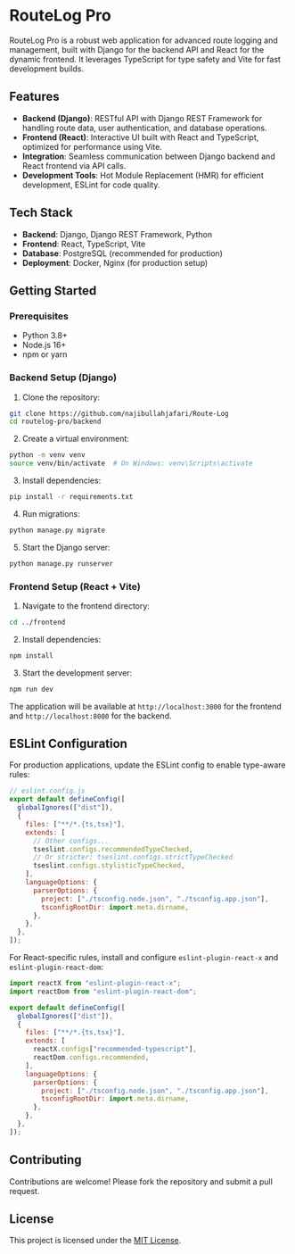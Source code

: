 # RouteLog Pro

RouteLog Pro is a robust web application for advanced route logging and management, built with Django for the backend API and React for the dynamic frontend. It leverages TypeScript for type safety and Vite for fast development builds.

## Features

- **Backend (Django)**: RESTful API with Django REST Framework for handling route data, user authentication, and database operations.
- **Frontend (React)**: Interactive UI built with React and TypeScript, optimized for performance using Vite.
- **Integration**: Seamless communication between Django backend and React frontend via API calls.
- **Development Tools**: Hot Module Replacement (HMR) for efficient development, ESLint for code quality.

## Tech Stack

- **Backend**: Django, Django REST Framework, Python
- **Frontend**: React, TypeScript, Vite
- **Database**: PostgreSQL (recommended for production)
- **Deployment**: Docker, Nginx (for production setup)

## Getting Started

### Prerequisites

- Python 3.8+
- Node.js 16+
- npm or yarn

### Backend Setup (Django)

1. Clone the repository:

```bash
git clone https://github.com/najibullahjafari/Route-Log
cd routelog-pro/backend
```

2. Create a virtual environment:

```bash
python -m venv venv
source venv/bin/activate  # On Windows: venv\Scripts\activate
```

3. Install dependencies:

```bash
pip install -r requirements.txt
```

4. Run migrations:

```bash
python manage.py migrate
```

5. Start the Django server:

```bash
python manage.py runserver
```

### Frontend Setup (React + Vite)

1. Navigate to the frontend directory:

```bash
cd ../frontend
```

2. Install dependencies:

```bash
npm install
```

3. Start the development server:

```bash
npm run dev
```

The application will be available at `http://localhost:3000` for the frontend and `http://localhost:8000` for the backend.

## ESLint Configuration

For production applications, update the ESLint config to enable type-aware rules:

```js
// eslint.config.js
export default defineConfig([
  globalIgnores(["dist"]),
  {
    files: ["**/*.{ts,tsx}"],
    extends: [
      // Other configs...
      tseslint.configs.recommendedTypeChecked,
      // Or stricter: tseslint.configs.strictTypeChecked
      tseslint.configs.stylisticTypeChecked,
    ],
    languageOptions: {
      parserOptions: {
        project: ["./tsconfig.node.json", "./tsconfig.app.json"],
        tsconfigRootDir: import.meta.dirname,
      },
    },
  },
]);
```

For React-specific rules, install and configure `eslint-plugin-react-x` and `eslint-plugin-react-dom`:

```js
import reactX from "eslint-plugin-react-x";
import reactDom from "eslint-plugin-react-dom";

export default defineConfig([
  globalIgnores(["dist"]),
  {
    files: ["**/*.{ts,tsx}"],
    extends: [
      reactX.configs["recommended-typescript"],
      reactDom.configs.recommended,
    ],
    languageOptions: {
      parserOptions: {
        project: ["./tsconfig.node.json", "./tsconfig.app.json"],
        tsconfigRootDir: import.meta.dirname,
      },
    },
  },
]);
```

## Contributing

Contributions are welcome! Please fork the repository and submit a pull request.

## License

This project is licensed under the [MIT License](LICENSE).
